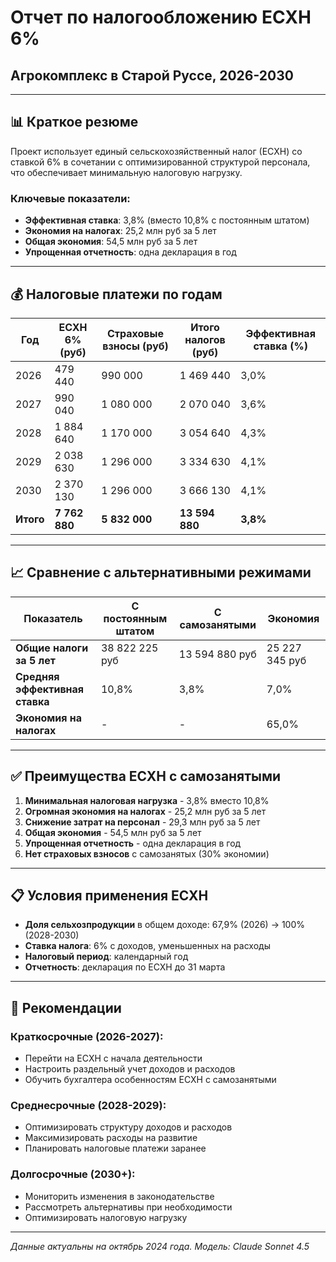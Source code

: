 # Отчет по налогообложению ЕСХН 6%
## Агрокомплекс в Старой Руссе, 2026-2030

---

## 📊 Краткое резюме

Проект использует единый сельскохозяйственный налог (ЕСХН) со ставкой 6% в сочетании с оптимизированной структурой персонала, что обеспечивает минимальную налоговую нагрузку.

### Ключевые показатели:
- **Эффективная ставка**: 3,8% (вместо 10,8% с постоянным штатом)
- **Экономия на налогах**: 25,2 млн руб за 5 лет
- **Общая экономия**: 54,5 млн руб за 5 лет
- **Упрощенная отчетность**: одна декларация в год

---

## 💰 Налоговые платежи по годам

| Год | ЕСХН 6% (руб) | Страховые взносы (руб) | Итого налогов (руб) | Эффективная ставка (%) |
|-----|---------------|------------------------|-------------------|----------------------|
| 2026 | 479 440 | 990 000 | 1 469 440 | 3,0% |
| 2027 | 990 040 | 1 080 000 | 2 070 040 | 3,6% |
| 2028 | 1 884 640 | 1 170 000 | 3 054 640 | 4,3% |
| 2029 | 2 038 630 | 1 296 000 | 3 334 630 | 4,1% |
| 2030 | 2 370 130 | 1 296 000 | 3 666 130 | 4,1% |
| **Итого** | **7 762 880** | **5 832 000** | **13 594 880** | **3,8%** |

---

## 📈 Сравнение с альтернативными режимами

| Показатель | С постоянным штатом | С самозанятыми | Экономия |
|------------|-------------------|----------------|----------|
| **Общие налоги за 5 лет** | 38 822 225 руб | 13 594 880 руб | 25 227 345 руб |
| **Средняя эффективная ставка** | 10,8% | 3,8% | 7,0% |
| **Экономия на налогах** | - | - | 65,0% |

---

## ✅ Преимущества ЕСХН с самозанятыми

1. **Минимальная налоговая нагрузка** - 3,8% вместо 10,8%
2. **Огромная экономия на налогах** - 25,2 млн руб за 5 лет
3. **Снижение затрат на персонал** - 29,3 млн руб за 5 лет
4. **Общая экономия** - 54,5 млн руб за 5 лет
5. **Упрощенная отчетность** - одна декларация в год
6. **Нет страховых взносов** с самозанятых (30% экономии)

---

## 📋 Условия применения ЕСХН

- **Доля сельхозпродукции** в общем доходе: 67,9% (2026) → 100% (2028-2030)
- **Ставка налога**: 6% с доходов, уменьшенных на расходы
- **Налоговый период**: календарный год
- **Отчетность**: декларация по ЕСХН до 31 марта

---

## 🎯 Рекомендации

### Краткосрочные (2026-2027):
- Перейти на ЕСХН с начала деятельности
- Настроить раздельный учет доходов и расходов
- Обучить бухгалтера особенностям ЕСХН с самозанятыми

### Среднесрочные (2028-2029):
- Оптимизировать структуру доходов и расходов
- Максимизировать расходы на развитие
- Планировать налоговые платежи заранее

### Долгосрочные (2030+):
- Мониторить изменения в законодательстве
- Рассмотреть альтернативы при необходимости
- Оптимизировать налоговую нагрузку

---

*Данные актуальны на октябрь 2024 года. Модель: Claude Sonnet 4.5*
